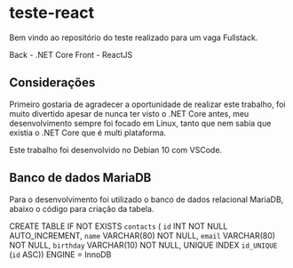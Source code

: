 # teste-react
Bem vindo ao repositório do teste realizado para um vaga Fullstack.

Back - .NET Core
Front - ReactJS

## Considerações
Primeiro gostaria de agradecer a oportunidade de realizar este trabalho, foi muito divertido
apesar de nunca ter visto o .NET Core antes, meu desenvolvimento sempre foi focado em Linux, 
tanto que nem sabia que existia o .NET Core que é multi plataforma.

Este trabalho foi desenvolvido no Debian 10 com VSCode.

## Banco de dados MariaDB
Para o desenvolvimento foi utilizado o banco de dados relacional MariaDB, abaixo o código para criação 
da tabela.

CREATE TABLE IF NOT EXISTS `contacts` (
  `id` INT NOT NULL AUTO_INCREMENT,
  `name` VARCHAR(80) NOT NULL,
  `email` VARCHAR(80) NOT NULL,
  `birthday` VARCHAR(10) NOT NULL,
  UNIQUE INDEX `id_UNIQUE` (`id` ASC))
ENGINE = InnoDB

